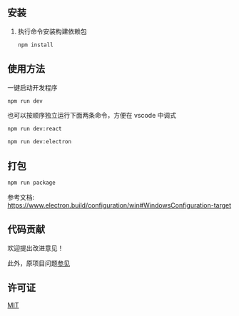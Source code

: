 ## 安装

1. 执行命令安装构建依赖包

   ```bash
   npm install
   ```

## 使用方法

一键启动开发程序

```bash
npm run dev
```

也可以按顺序独立运行下面两条命令，方便在 vscode 中调式

```bash
npm run dev:react
```

```bash
npm run dev:electron
```

## 打包

```bash
npm run package
```

参考文档: <https://www.electron.build/configuration/win#WindowsConfiguration-target>

## 代码贡献

欢迎提出改进意见！

此外，原项目问题[参见](https://github.com/diego3g/electron-typescript-react)

## 许可证

[MIT](https://choosealicense.com/licenses/mit/)
